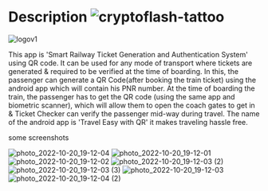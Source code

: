 # Description ![cryptoflash-tattoo](https://user-images.githubusercontent.com/95966154/196968043-eca26b8c-4333-4dfe-8a7f-b5fff2765c4d.gif)



![logov1](https://user-images.githubusercontent.com/95966154/196966112-ba2ece49-700c-4a0e-b50b-21c68a458757.png)




This app is 'Smart Railway Ticket Generation and Authentication System' using QR code. It can be used for any mode of transport where tickets are generated & required to be verified at the time of boarding. In this, the passenger can generate a QR Code(after booking the train ticket) using the android app which will contain his PNR number. At the time of boarding the train, the passenger has to get the QR code (using the same app and biometric scanner), which will allow them to open the coach gates to get in & Ticket Checker can verify the passenger mid-way during travel. The name of the android app is 'Travel Easy with QR' it makes traveling hassle free.  


some screenshots 

![photo_2022-10-20_19-12-04](https://user-images.githubusercontent.com/95966154/196965257-20d2b4a4-5828-40cb-9b05-30516e0de858.jpg)
![photo_2022-10-20_19-12-01](https://user-images.githubusercontent.com/95966154/196965267-039be27c-bc4e-4d39-a003-83a93194045e.jpg)
![photo_2022-10-20_19-12-02](https://user-images.githubusercontent.com/95966154/196965272-c2f8c37b-5097-4a16-9d2b-71bd0ebe74cd.jpg)
![photo_2022-10-20_19-12-03 (2)](https://user-images.githubusercontent.com/95966154/196965277-8f3b398c-d8bd-426e-92a3-e8cd177d5087.jpg)
![photo_2022-10-20_19-12-03 (3)](https://user-images.githubusercontent.com/95966154/196965280-36bc5d79-5c1f-438d-923f-cfe13c4b3ba2.jpg)
![photo_2022-10-20_19-12-03](https://user-images.githubusercontent.com/95966154/196965284-e16d04a3-4178-424f-bf42-b3d6f8338ac4.jpg)
![photo_2022-10-20_19-12-04 (2)](https://user-images.githubusercontent.com/95966154/196965286-45b7c820-11b7-440f-9b73-80310130a1db.jpg)
